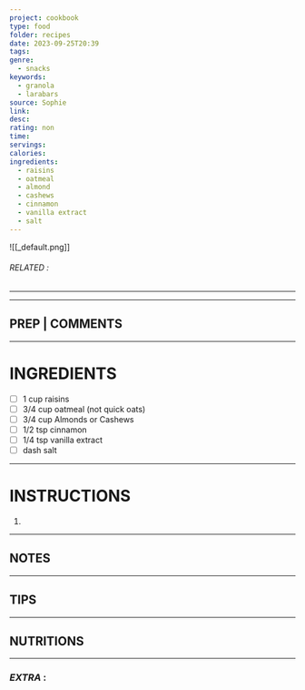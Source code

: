 ```yaml
---
project: cookbook
type: food
folder: recipes
date: 2023-09-25T20:39
tags: 
genre:
  - snacks
keywords:
  - granola
  - larabars
source: Sophie
link: 
desc: 
rating: non
time: 
servings: 
calories: 
ingredients:
  - raisins
  - oatmeal
  - almond
  - cashews
  - cinnamon
  - vanilla extract
  - salt
---
```


![[_default.png]]
###### *RELATED* : 
---


---
## PREP | COMMENTS



---
# INGREDIENTS

- [ ] 1 cup raisins
- [ ] 3/4 cup oatmeal (not quick oats)
- [ ] 3/4 cup Almonds or Cashews
- [ ] 1/2 tsp cinnamon
- [ ] 1/4 tsp vanilla extract
- [ ] dash salt

---
# INSTRUCTIONS

1. 

---
## NOTES



---
## TIPS



---
## NUTRITIONS



---
### *EXTRA* :



